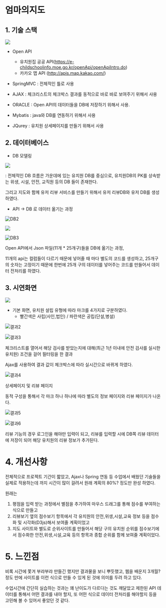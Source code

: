 # 엄마의지도

## 1. 기술 스택



![](assets/1.PNG)



- Open API  
  - 유치원집 공공 API(<https://e-childschoolinfo.moe.go.kr/openApi/openApiIntro.do>)
  - 카카오 맵 API (<http://apis.map.kakao.com/>)	

- SpringMVC : 전체적인 틀로 사용 
- AJAX : 체크리스트의 체크박스 결과를 동적으로 바로 바로 보여주기 위해서 사용
- ORACLE : Open API의 데이터들을 DB에 저장하기 위해서 사용.
- Mybatis : java와 DB를 연동하기 위해서 사용
- JQurey : 유치원 상세페이지를 만들기 위해서 사용
  
  

## 2. 데이터베이스 



- DB 모델링

![](assets/3.PNG)





: 전체적인 DB 흐름은 가운데에 있는 유치원 DB를 중심으로, 유치원DB의 PK를 상속받는 위생, 시설, 안전, 교직원 등의 DB 들이 존재한다.



그리고 지도와 함께 유저 리뷰 서비스를 만들기 위해서 유저 리뷰DB와 유저 DB를 생성하였다.





- API -> DB 로 데이터 옮기는 과정

![DB2](assets/DB2.PNG)

![](assets/DB.PNG)

![DB3](assets/DB3.PNG)





Open API에서 Json 파일(11개 * 25개구)들을 DB에 옮기는 과정,



11개의 api는 컬럼들이 다르기 때문에 넣어줄 때 마다 별도의 코드를 생성하고, 25개구의 숫자는 고정이기 때문에 한번에 25개 구의 데이터를 넣어주는 코드를 만들어서 데이터 전처리를 하였다.





## 3. 시연화면



![](assets/결과1.PNG)





- 기본 화면, 유치원 설립 유형에 따라 마크를 4가지로 구분하였다. 
  - 빨간색은 사립(사인,법인) / 파란색은 공립(단설,병설)







![결과2](assets/결과2.PNG)

![결과3](assets/결과3.PNG)





체크리스트를 열어서 해당 검사를 받았는지에 대해(최근 1년 이내에 안전 검사를 실시한 유치원) 조건을 걸어 필터링을 한 결과



Ajax를 사용하여 결과 값이 체크박스에 따라 실시간으로 바뀌게 하였다.





![결과4](assets/결과4.PNG)





상세페이지 및 리뷰 페이지

동적 구성을 통해서 각 마크 하나 하나에 따라 별도의 정보 페이지와 리뷰 페이지가 나온다.





![결과5](assets/결과5.PNG)

![결과6](assets/결과6.PNG)





리뷰 기능의 경우 로그인을 해야만 입력이 되고, 리뷰를 입력할 시에 DB쪽 리뷰 데이터에 저장이 되어 해당 유치원의 리뷰 정보가 추가된다.





# 4. 개선사항



전체적으로 프로젝트 기간이 짧았고, Ajax나 Spring 연동 등 수업에서 배웠던 기술들을 실제로 적용하는데 까지 시간이 많이 걸려서 원래 계획의 80%? 정도만 완성 하였다.



원래는 

1. 평점을 입력 받는 과정에서 별점을 추가하여 마우스 드래그를 통해 점수를 부여하는 식으로 만들고
2. 리뷰보기 옆의 점수보기 항목에서 각 유치원의 안전,위생,시설,교육 정보 등을 점수화 및 시각화(D3js)해서 보여줄 계획이었고
3. 지도 사이트와 별도로 순위사이트를 만들어서 해당 구의 유치원 순위를 점수보기에서 점수화한 안전,위생,시설,교육 등의 항목과 종합 순위를 함께 보여줄 계획이었다. 



# 5. 느낀점

비록 시간에 쫓겨 부랴부랴 만들긴 했지만 결과물을 보니 뿌듯했고, 웹을 배운지 3개월? 정도 만에 사이트를 이런 식으로 만들 수 있게 된 것에 의미를 두려 하고 있다.



수업시간에 간단히 실습하는 것과는 꽤 난이도가 다르다는 것도 깨달았고 제한된 API 데이터를 통해서 어떤 결과를 내야 할지, 또 어떤 식으로 데이터 전처리를 해야할지 등을 고민해 볼 수 있어서 좋았던 것 같다.